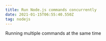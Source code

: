 ```yaml
---
title: Run Node.js commands concurrently
date: 2021-01-15T06:55:40.550Z
tag: nodejs
---
```

Running multiple commands at the same time